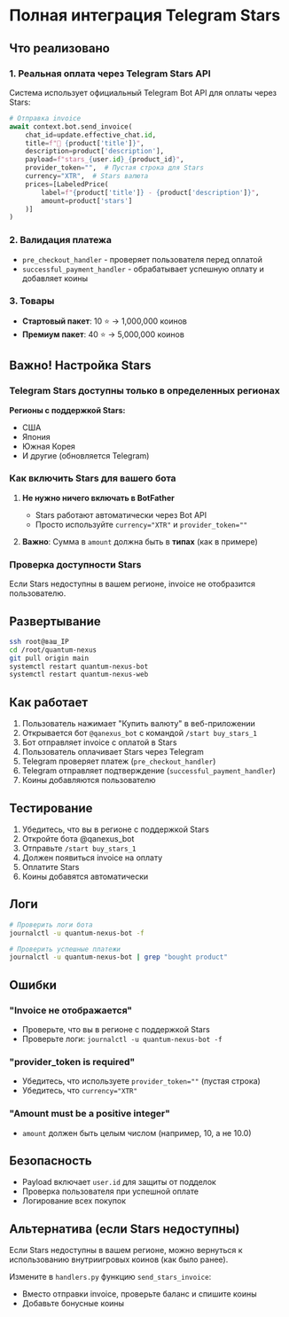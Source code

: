 # Полная интеграция Telegram Stars

## Что реализовано

### 1. **Реальная оплата через Telegram Stars API**

Система использует официальный Telegram Bot API для оплаты через Stars:

```python
# Отправка invoice
await context.bot.send_invoice(
    chat_id=update.effective_chat.id,
    title=f"💎 {product['title']}",
    description=product['description'],
    payload=f"stars_{user.id}_{product_id}",
    provider_token="",  # Пустая строка для Stars
    currency="XTR",  # Stars валюта
    prices=[LabeledPrice(
        label=f"{product['title']} - {product['description']}",
        amount=product['stars']
    )]
)
```

### 2. **Валидация платежа**

- `pre_checkout_handler` - проверяет пользователя перед оплатой
- `successful_payment_handler` - обрабатывает успешную оплату и добавляет коины

### 3. **Товары**

- **Стартовый пакет**: 10 ⭐ → 1,000,000 коинов
- **Премиум пакет**: 40 ⭐ → 5,000,000 коинов

## Важно! Настройка Stars

### Telegram Stars доступны только в определенных регионах

**Регионы с поддержкой Stars:**
- США
- Япония
- Южная Корея
- И другие (обновляется Telegram)

### Как включить Stars для вашего бота

1. **Не нужно ничего включать в BotFather**
   - Stars работают автоматически через Bot API
   - Просто используйте `currency="XTR"` и `provider_token=""`

2. **Важно**: Сумма в `amount` должна быть в **типах** (как в примере)

### Проверка доступности Stars

Если Stars недоступны в вашем регионе, invoice не отобразится пользователю.

## Развертывание

```bash
ssh root@ваш_IP
cd /root/quantum-nexus
git pull origin main
systemctl restart quantum-nexus-bot
systemctl restart quantum-nexus-web
```

## Как работает

1. Пользователь нажимает "Купить валюту" в веб-приложении
2. Открывается бот `@qanexus_bot` с командой `/start buy_stars_1`
3. Бот отправляет invoice с оплатой в Stars
4. Пользователь оплачивает Stars через Telegram
5. Telegram проверяет платеж (`pre_checkout_handler`)
6. Telegram отправляет подтверждение (`successful_payment_handler`)
7. Коины добавляются пользователю

## Тестирование

1. Убедитесь, что вы в регионе с поддержкой Stars
2. Откройте бота @qanexus_bot
3. Отправьте `/start buy_stars_1`
4. Должен появиться invoice на оплату
5. Оплатите Stars
6. Коины добавятся автоматически

## Логи

```bash
# Проверить логи бота
journalctl -u quantum-nexus-bot -f

# Проверить успешные платежи
journalctl -u quantum-nexus-bot | grep "bought product"
```

## Ошибки

### "Invoice не отображается"
- Проверьте, что вы в регионе с поддержкой Stars
- Проверьте логи: `journalctl -u quantum-nexus-bot -f`

### "provider_token is required"
- Убедитесь, что используете `provider_token=""` (пустая строка)
- Убедитесь, что `currency="XTR"`

### "Amount must be a positive integer"
- `amount` должен быть целым числом (например, 10, а не 10.0)

## Безопасность

- Payload включает `user.id` для защиты от подделок
- Проверка пользователя при успешной оплате
- Логирование всех покупок

## Альтернатива (если Stars недоступны)

Если Stars недоступны в вашем регионе, можно вернуться к использованию внутриигровых коинов (как было ранее).

Измените в `handlers.py` функцию `send_stars_invoice`:
- Вместо отправки invoice, проверьте баланс и спишите коины
- Добавьте бонусные коины






